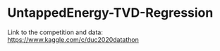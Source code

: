 # UntappedEnergy-TVD-Regression
Link to the competition and data: https://www.kaggle.com/c/duc2020datathon
